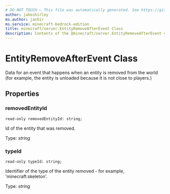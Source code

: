 ```yaml
---
# DO NOT TOUCH — This file was automatically generated. See https://github.com/mojang/minecraftapidocsgenerator to modify descriptions, examples, etc.
author: jakeshirley
ms.author: jashir
ms.service: minecraft-bedrock-edition
title: minecraft/server.EntityRemoveAfterEvent Class
description: Contents of the @minecraft/server.EntityRemoveAfterEvent class.
---
```

# EntityRemoveAfterEvent Class

Data for an event that happens when an entity is removed from the world (for example, the entity is unloaded because it is not close to players.)

## Properties

### **removedEntityId**
`read-only removedEntityId: string;`

Id of the entity that was removed.

Type: *string*

### **typeId**
`read-only typeId: string;`

Identifier of the type of the entity removed - for example, 'minecraft:skeleton'.

Type: *string*
